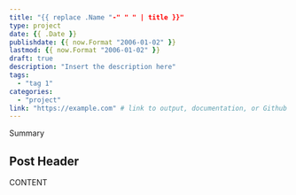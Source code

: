 ```yaml
---
title: "{{ replace .Name "-" " " | title }}"
type: project
date: {{ .Date }}
publishdate: {{ now.Format "2006-01-02" }}
lastmod: {{ now.Format "2006-01-02" }}
draft: true
description: "Insert the description here"
tags:
  - "tag 1"
categories:
  - "project"
link: "https://example.com" # link to output, documentation, or Github page
---
```


Summary

<!--more-->

## Post Header

CONTENT
